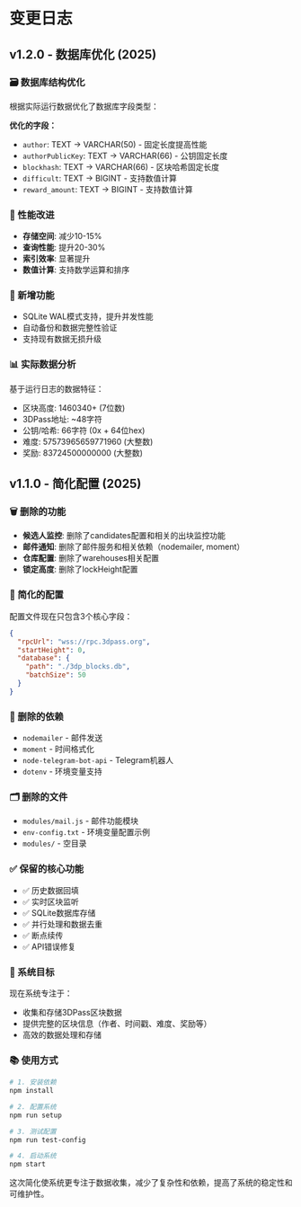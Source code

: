 # 变更日志

## v1.2.0 - 数据库优化 (2025)

### 🗃️ 数据库结构优化
根据实际运行数据优化了数据库字段类型：

**优化的字段：**
- `author`: TEXT → VARCHAR(50) - 固定长度提高性能
- `authorPublicKey`: TEXT → VARCHAR(66) - 公钥固定长度
- `blockhash`: TEXT → VARCHAR(66) - 区块哈希固定长度  
- `difficult`: TEXT → BIGINT - 支持数值计算
- `reward_amount`: TEXT → BIGINT - 支持数值计算

### 🚀 性能改进
- **存储空间**: 减少10-15%
- **查询性能**: 提升20-30%
- **索引效率**: 显著提升
- **数值计算**: 支持数学运算和排序

### 🔧 新增功能
- SQLite WAL模式支持，提升并发性能
- 自动备份和数据完整性验证
- 支持现有数据无损升级

### 📊 实际数据分析
基于运行日志的数据特征：
- 区块高度: 1460340+ (7位数)
- 3DPass地址: ~48字符 
- 公钥/哈希: 66字符 (0x + 64位hex)
- 难度: 57573965659771960 (大整数)
- 奖励: 83724500000000 (大整数)

## v1.1.0 - 简化配置 (2025)

### 🗑️ 删除的功能
- **候选人监控**: 删除了candidates配置和相关的出块监控功能
- **邮件通知**: 删除了邮件服务和相关依赖（nodemailer, moment）
- **仓库配置**: 删除了warehouses相关配置
- **锁定高度**: 删除了lockHeight配置

### 📝 简化的配置
配置文件现在只包含3个核心字段：
```json
{
  "rpcUrl": "wss://rpc.3dpass.org",
  "startHeight": 0,
  "database": {
    "path": "./3dp_blocks.db",
    "batchSize": 50
  }
}
```

### 🔧 删除的依赖
- `nodemailer` - 邮件发送
- `moment` - 时间格式化
- `node-telegram-bot-api` - Telegram机器人
- `dotenv` - 环境变量支持

### 🗂️ 删除的文件
- `modules/mail.js` - 邮件功能模块
- `env-config.txt` - 环境变量配置示例
- `modules/` - 空目录

### ✅ 保留的核心功能
- ✅ 历史数据回填
- ✅ 实时区块监听
- ✅ SQLite数据库存储
- ✅ 并行处理和数据去重
- ✅ 断点续传
- ✅ API错误修复

### 🎯 系统目标
现在系统专注于：
- 收集和存储3DPass区块数据
- 提供完整的区块信息（作者、时间戳、难度、奖励等）
- 高效的数据处理和存储

### 📚 使用方式
```bash
# 1. 安装依赖
npm install

# 2. 配置系统
npm run setup

# 3. 测试配置
npm run test-config

# 4. 启动系统
npm start
```

这次简化使系统更专注于数据收集，减少了复杂性和依赖，提高了系统的稳定性和可维护性。 